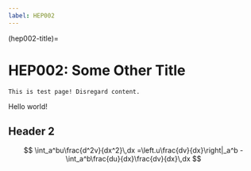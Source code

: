 ```yaml
---
label: HEP002
---
```


(hep002-title)=
# HEP002: Some Other Title

```{warning}
This is test page! Disregard content.
```

Hello world!

## Header 2


$$
\int_a^bu\frac{d^2v}{dx^2}\,dx =\left.u\frac{dv}{dx}\right|_a^b - \int_a^b\frac{du}{dx}\frac{dv}{dx}\,dx
$$
